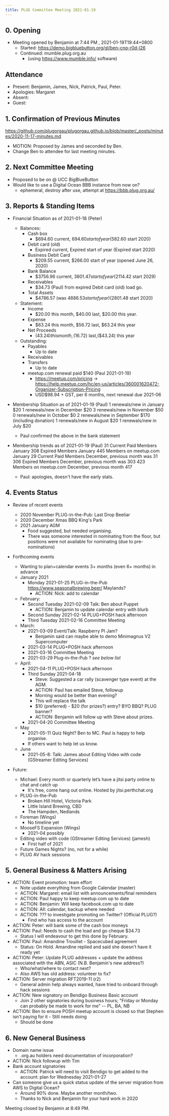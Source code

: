 ```yaml
---
title: PLUG Committee Meeting 2021-01-19
---
```


## 0. Opening
* Meeting opened by Benjamin at 7:44 PM , 2021-01-19T19:44+0800
  * Started: https://demo.bigbluebutton.org/gl/ben-cnq-r0d-l26
  * Continued: mumble.plug.org.au
    * (using https://www.mumble.info/ software)

## Attendance
* Present: Benjamin, James, Nick, Patrick, Paul, Peter.
* Apologies: Margaret
* Absent: 
* Guest: 

## 1. Confirmation of Previous Minutes
https://github.com/plugorgau/plugorgau.github.io/blob/master/_posts/minutes/2020-11-17-minutes.md
  * MOTION: Proposed by James and seconded by Ben.
  * Change Ben to attendee for last meeting minutes.

## 2. Next Committee Meeting
* Proposed to be on  @ UCC BigBlueButton
* Would like to use a Digital Ocean BBB instance from now on?
  * ephemeral, destroy after use, attempt at https://bbb.plug.org.au/

## 3. Reports & Standing Items
* Financial Situation as of 2021-01-18 (Peter)
  * Balances:
    * Cash box
      * $694.60 current, $694.60 start of year ($582.60 start 2020)
    * Debit card (old)
      * Expired current, Expired start of year (Expired start 2020)
    * Business Debit Card
      * $209.55 current, $266.00 start of year (opened June 26, 2020)
    * Bank Balance
      * $3756.96 current, $3801.47 start of year ($2114.42 start 2029)
    * Receivables
      * $34.73 (Paul) from expired Debit card (old) load go.
    * Total Assets
      * $4786.57 (was $4886.53 start of year) ($2801.48 start 2020)
  * Statement:
    * Income
      * $20.00 this month, $40.00 last, $20.00 this year.
    * Expense
      * $63.24 this month, $56.72 last, $63.24 this year
    * Net Proceeds
      * ($43.24) this month, ($16.72) last,($43.24) this year
  * Outstanding:
      * Payables
        * Up to date
      * Receivables
      * Transfers
        * Up to date
    * meetup.com renewal paid $140 (Paul 2021-01-19)
      * https://meetup.com/pricing -> https://help.meetup.com/hc/en-us/articles/360001620472-Organizer-Subscription-Pricing
      * USD$98.94 + GST, per 6 months, next renewal due 2021-06

* Membership Situation as of 2021-01-19 (Paul)
    1 renewals/new in January $20
    1 renewals/new in December $20
    3 renewals/new in November $50
    0 renewals/new in October $0
    2 renewals/new in September $170 (including donation)
    1 renewals/new in August $20
    1 renewals/new in July $20
    * Paul confirmed the above in the bank statement

* Membership trends as of 2021-01-19 (Paul)
    31 Current Paid Members January
    308 Expired Members January
    445 Members on meetup.com January
    29 Current Paid Members December, previous month was 31
    306 Expired Members December, previous month was 303
    423 Members on meetup.com December, previous month 417
    * Paul: apologies, doesn't have the early stats.

## 4. Events Status
* Review of recent events
  * 2020 November PLUG-in-the-Pub: Last Drop Beeliar
  * 2020 December Xmas BBQ King's Park
  * 2021 January AGM
    * Food suggested, but needed organising.
    * There was someone interested in nominating from the floor, but positions were not available for nominating (due to pre-nominations)

* Forthcoming events
  * Wanting to plan+calendar events 3+ months (even 6+ months) in advance
  * January 2021
    * Monday 2021-01-25 PLUG-in-the-Pub https://www.seasonalbrewing.beer/ Maylands?
      * ACTION: Nick: add to calendar
  * February:
    * Second Tuesday 2021-02-09 Talk: Ben about Puppet
      * ACTION: Benjamin to update calendar entry with blurb
    * Second Sunday 2021-02-14 PLUG+POSH hack afternoon
    * Third Tuesday 2021-02-16 Committee Meeting
  * March:
    * 2021-03-09 Event/Talk: Raspberry PI Jam?
      * Benjamin said can maybe able to demo Minimagnus V2 Supercomputer
    * 2021-03-14 PLUG+POSH hack afternoon
    * 2021-03-16 Committee Meeting
    * 2021-03-29 Plug-in-the-Pub ? *see below list*
  * April:
    * 2021-04-11 PLUG+POSH hack afternoon
    * Third Sunday 2021-04-18
      * Steve: Suggested a car rally (scavenger type event) at the AGM.
      * ACTION: Paul has emailed Steve, followup
      * Morning would be better than evening?
      * This will replace the talk
      * $10 (preferred) - $20 (for prizes?) entry? BYO BBQ? PLUG banner?
      * ACTION: Benjamin will follow up with Steve about prizes.
    * 2021-04-20 Committee Meeting
  * May
    * 2021-05-11 Quiz Night? Ben to MC. Paul is happy to help organise.
    * If others want to help let us know.
  * June
    * 2021-05-8: Talk: James about Editing Video with code (GStreamer Editing Services)

* Future:
    * Michael: Every month or quarterly let’s have a jitsi party online to chat and catch up
        * It's free, come hang out online. Hosted by jitsi.perthchat.org
    * PLUG-in-the-Pub
        * Broken Hill Hotel, Victoria Park
        * Little Island Brewing, CBD
        * The Hampden, Nedlands
  * Foreman (Wings)
    * No timeline yet
  * MooseFS Expansion (Wings)
    * 2021-04 possibly
  * Editing video with code (GStreamer Editing Services) (jamesh)
    * First half of 2021
  * Future Games Nights? (no, not for a while)
  * PLUG AV hack sessions

## 5. General Business & Matters Arising
* ACTION: Event promotion: team effort
  * Note update everything from Google Calendar (master)
  * ACTION: Margaret: email list with announcements/final reminders
  * ACTION: Paul happy to keep meetup.com up to date
  * ACTION: Benjamin: Will keep facebook.com up to date
  * ACTION: All: calendar, backup where needed
  * ACTION: ??? to investigate promoting on Twitter? (Official PLUG?)
      * Find who has access to the account
* ACTION: Peter: will bank some of the cash box moneys
* ACTION: Paul: Needs to cash the load and go cheque $34.73
    * Status I will endeavour to get this done by February.
* ACTION: Paul: Amandine Trouillet - Spacecubed agreement
    * Status: On Hold. Amandine replied and said she doesn't have it ready yet
* ACTION: Peter: Update PLUG addresses + update the address associated with the ABN, ASIC (N.B. Benjamin's new address?)
  * Who/what/where to contact next?
  * Also AWS has old address: volunteer to fix?
* ACTION: Server migration RFT2019-11 (r2)
  * General admin help always wanted, have tried to onboard through hack sessions
* ACTION: New signatory on Bendigo Business Basic account
  * Join 2 other signatories during business hours; "Friday or Monday can probably be made to work for me" -- PL, BA, NB
* ACTION: Ben to ensure POSH meetup account is closed so that Stephen isn't paying for it - Still needs doing
  * Should be done
 
## 6. New General Business
* Domain name issue
    * .org.au holders need documentation of incorporation?
* ACTION: Nick followup with Tim
* Bank account signatories
    * ACTION: Patrick will need to visit Bendigo to get added to the account: plan for Wednesday 2021-01-27
* Can someone give us a quick status update of the server migration from AWS to Digital Ocean?
  * Around 90% done. Maybe another month/two.
  * Thanks to Nick and Benjamin for your hard work in 2020

Meeting closed by Benjamin at 8:49 PM.
